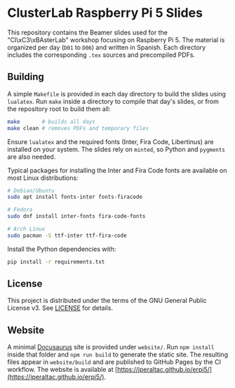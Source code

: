 # ClusterLab Raspberry Pi 5 Slides

This repository contains the Beamer slides used for the "Cl\xC3\xBAsterLab" workshop focusing on Raspberry Pi 5. The material is organized per day (`D01` to `D06`) and written in Spanish. Each directory includes the corresponding `.tex` sources and precompiled PDFs.

## Building

A simple `Makefile` is provided in each day directory to build the slides using `lualatex`. Run `make` inside a directory to compile that day's slides, or from the repository root to build them all:

```bash
make       # builds all days
make clean # removes PDFs and temporary files
```

Ensure `lualatex` and the required fonts (Inter, Fira Code, Libertinus) are installed on your system. The slides rely on `minted`, so Python and `pygments` are also needed.

Typical packages for installing the Inter and Fira Code fonts are available on most Linux distributions:

```bash
# Debian/Ubuntu
sudo apt install fonts-inter fonts-firacode

# Fedora
sudo dnf install inter-fonts fira-code-fonts

# Arch Linux
sudo pacman -S ttf-inter ttf-fira-code
```

Install the Python dependencies with:

```bash
pip install -r requirements.txt
```

## License

This project is distributed under the terms of the GNU General Public License v3. See [LICENSE](LICENSE) for details.

## Website

A minimal [Docusaurus](https://docusaurus.io) site is provided under `website/`.
Run `npm install` inside that folder and `npm run build` to generate the static
site. The resulting files appear in `website/build` and are published to
GitHub Pages by the CI workflow. The website is
available at [https://jperaltac.github.io/erpi5/](https://jperaltac.github.io/erpi5/).
